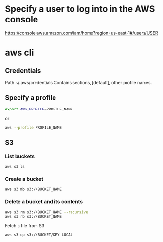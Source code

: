 # Specify a user to log into in the AWS console

https://console.aws.amazon.com/iam/home?region=us-east-1#/users/USER

# aws cli

## Credentials

Path ~/.aws/credentials
Contains sections, [default], other profile names.

## Specify a profile

```bash
export AWS_PROFILE=PROFILE_NAME
```

or

```bash
aws --profile PROFILE_NAME
```

## S3

### List buckets

```bash
aws s3 ls
```

### Create a bucket

```bash
aws s3 mb s3://BUCKET_NAME
```

### Delete a bucket and its contents

```bash
aws s3 rm s3://BUCKET_NAME --recursive
aws s3 rb s3://BUCKET_NAME
```

Fetch a file from S3

```sh
aws s3 cp s3://BUCKET/KEY LOCAL
```
